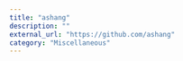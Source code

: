 ```yaml
---
title: "ashang"
description: ""
external_url: "https://github.com/ashang"
category: "Miscellaneous"
---
```

